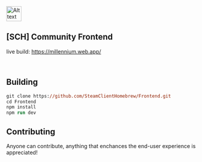 
<img src="https://i.imgur.com/9qYPFSA.png" alt="Alt text" width="40">

## [SCH] Community Frontend

live build: https://millennium.web.app/

<br>

## Building

```ps
git clone https://github.com/SteamClientHomebrew/Frontend.git
cd Frontend
npm install
npm run dev
```

## Contributing
Anyone can contribute, anything that enchances the end-user experience is appreciated!
